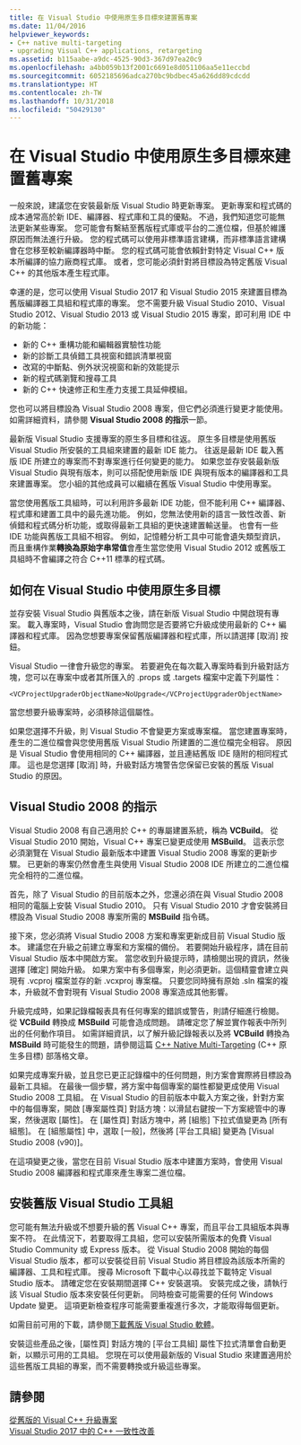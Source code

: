 ```yaml
---
title: 在 Visual Studio 中使用原生多目標來建置舊專案
ms.date: 11/04/2016
helpviewer_keywords:
- C++ native multi-targeting
- upgrading Visual C++ applications, retargeting
ms.assetid: b115aabe-a9dc-4525-90d3-367d97ea20c9
ms.openlocfilehash: a4bb059b13f2001c6691e8d051106aa5e11eccbd
ms.sourcegitcommit: 6052185696adca270bc9bdbec45a626dd89cdcdd
ms.translationtype: HT
ms.contentlocale: zh-TW
ms.lasthandoff: 10/31/2018
ms.locfileid: "50429130"
---
```

# <a name="use-native-multi-targeting-in-visual-studio-to-build-old-projects"></a>在 Visual Studio 中使用原生多目標來建置舊專案

一般來說，建議您在安裝最新版 Visual Studio 時更新專案。 更新專案和程式碼的成本通常高於新 IDE、編譯器、程式庫和工具的優點。 不過，我們知道您可能無法更新某些專案。 您可能會有繫結至舊版程式庫或平台的二進位檔，但基於維護原因而無法進行升級。 您的程式碼可以使用非標準語言建構，而非標準語言建構會在您移至較新編譯器時中斷。 您的程式碼可能會依賴針對特定 Visual C++ 版本所編譯的協力廠商程式庫。 或者，您可能必須針對將目標設為特定舊版 Visual C++ 的其他版本產生程式庫。

幸運的是，您可以使用 Visual Studio 2017 和 Visual Studio 2015 來建置目標為舊版編譯器工具組和程式庫的專案。 您不需要升級 Visual Studio 2010、Visual Studio 2012、Visual Studio 2013 或 Visual Studio 2015 專案，即可利用 IDE 中的新功能：

  - 新的 C++ 重構功能和編輯器實驗性功能
  - 新的診斷工具偵錯工具視窗和錯誤清單視窗
  - 改寫的中斷點、例外狀況視窗和新的效能提示
  - 新的程式碼瀏覽和搜尋工具
  - 新的 C++ 快速修正和生產力支援工具延伸模組。

您也可以將目標設為 Visual Studio 2008 專案，但它們必須進行變更才能使用。 如需詳細資料，請參閱 **Visual Studio 2008 的指示**一節。

最新版 Visual Studio 支援專案的原生多目標和往返。 原生多目標是使用舊版 Visual Studio 所安裝的工具組來建置的最新 IDE 能力。 往返是最新 IDE 載入舊版 IDE 所建立的專案而不對專案進行任何變更的能力。 如果您並存安裝最新版 Visual Studio 與現有版本，則可以搭配使用新版 IDE 與現有版本的編譯器和工具來建置專案。 您小組的其他成員可以繼續在舊版 Visual Studio 中使用專案。

當您使用舊版工具組時，可以利用許多最新 IDE 功能，但不能利用 C++ 編譯器、程式庫和建置工具中的最先進功能。 例如，您無法使用新的語言一致性改善、新偵錯和程式碼分析功能，或取得最新工具組的更快速建置輸送量。 也會有一些 IDE 功能與舊版工具組不相容。 例如，記憶體分析工具中可能會遺失類型資訊，而且重構作業**轉換為原始字串常值**會產生當您使用 Visual Studio 2012 或舊版工具組時不會編譯之符合 C++11 標準的程式碼。

## <a name="how-to-use-native-multi-targeting-in-visual-studio"></a>如何在 Visual Studio 中使用原生多目標

並存安裝 Visual Studio 與舊版本之後，請在新版 Visual Studio 中開啟現有專案。 載入專案時，Visual Studio 會詢問您是否要將它升級成使用最新的 C++ 編譯器和程式庫。 因為您想要專案保留舊版編譯器和程式庫，所以請選擇 [取消] 按鈕。

Visual Studio 一律會升級您的專案。 若要避免在每次載入專案時看到升級對話方塊，您可以在專案中或者其所匯入的 .props 或 .targets 檔案中定義下列屬性：

`<VCProjectUpgraderObjectName>NoUpgrade</VCProjectUpgraderObjectName>`

當您想要升級專案時，必須移除這個屬性。

如果您選擇不升級，則 Visual Studio 不會變更方案或專案檔。 當您建置專案時，產生的二進位檔會與您使用舊版 Visual Studio 所建置的二進位檔完全相容。 原因是 Visual Studio 會使用相同的 C++ 編譯器，並且連結舊版 IDE 隨附的相同程式庫。 這也是您選擇 [取消] 時，升級對話方塊警告您保留已安裝的舊版 Visual Studio 的原因。

## <a name="instructions-for-visual-studio-2008"></a>Visual Studio 2008 的指示

Visual Studio 2008 有自己適用於 C++ 的專屬建置系統，稱為 **VCBuild**。 從 Visual Studio 2010 開始，Visual C++ 專案已變更成使用 **MSBuild**。 這表示您必須瀏覽在 Visual Studio 最新版本中建置 Visual Studio 2008 專案的更新步驟。 已更新的專案仍然會產生與使用 Visual Studio 2008 IDE 所建立的二進位檔完全相符的二進位檔。

首先，除了 Visual Studio 的目前版本之外，您還必須在與 Visual Studio 2008 相同的電腦上安裝 Visual Studio 2010。 只有 Visual Studio 2010 才會安裝將目標設為 Visual Studio 2008 專案所需的 **MSBuild** 指令碼。

接下來，您必須將 Visual Studio 2008 方案和專案更新成目前 Visual Studio 版本。 建議您在升級之前建立專案和方案檔的備份。 若要開始升級程序，請在目前 Visual Studio 版本中開啟方案。 當您收到升級提示時，請檢閱出現的資訊，然後選擇 [確定] 開始升級。 如果方案中有多個專案，則必須更新。這個精靈會建立與現有 .vcproj 檔案並存的新 .vcxproj 專案檔。 只要您同時擁有原始 .sln 檔案的複本，升級就不會對現有 Visual Studio 2008 專案造成其他影響。

升級完成時，如果記錄檔報表具有任何專案的錯誤或警告，則請仔細進行檢閱。 從 **VCBuild** 轉換成 **MSBuild** 可能會造成問題。 請確定您了解並實作報表中所列出的任何動作項目。 如需詳細資訊，以了解升級記錄報表以及將 **VCBuild** 轉換為 **MSBuild** 時可能發生的問題，請參閱這篇 [C++ Native Multi-Targeting](https://blogs.msdn.microsoft.com/vcblog/2009/12/08/c-native-multi-targeting/) (C++ 原生多目標) 部落格文章。

如果完成專案升級，並且您已更正記錄檔中的任何問題，則方案會實際將目標設為最新工具組。 在最後一個步驟，將方案中每個專案的屬性都變更成使用 Visual Studio 2008 工具組。 在 Visual Studio 的目前版本中載入方案之後，針對方案中的每個專案，開啟 [專案屬性頁] 對話方塊：以滑鼠右鍵按一下方案總管中的專案，然後選取 [屬性]。 在 [屬性頁] 對話方塊中，將 [組態] 下拉式值變更為 [所有組態]。 在 [組態屬性] 中，選取 [一般]，然後將 [平台工具組] 變更為 [Visual Studio 2008 (v90)]。

在這項變更之後，當您在目前 Visual Studio 版本中建置方案時，會使用 Visual Studio 2008 編譯器和程式庫來產生專案二進位檔。

## <a name="install-an-older-visual-studio-toolset"></a>安裝舊版 Visual Studio 工具組

您可能有無法升級或不想要升級的舊 Visual C++ 專案，而且平台工具組版本與專案不符。 在此情況下，若要取得工具組，您可以安裝所需版本的免費 Visual Studio Community 或 Express 版本。 從 Visual Studio 2008 開始的每個 Visual Studio 版本，都可以安裝從目前 Visual Studio 將目標設為該版本所需的編譯器、工具和程式庫。 搜尋 Microsoft 下載中心以尋找並下載特定 Visual Studio 版本。 請確定您在安裝期間選擇 C++ 安裝選項。 安裝完成之後，請執行該 Visual Studio 版本來安裝任何更新。 同時檢查可能需要的任何 Windows Update 變更。 這項更新檢查程序可能需要重複進行多次，才能取得每個更新。

如需目前可用的下載，請參閱[下載舊版 Visual Studio 軟體](https://visualstudio.microsoft.com/vs/older-downloads/)。

安裝這些產品之後，[屬性頁] 對話方塊的 [平台工具組] 屬性下拉式清單會自動更新，以顯示可用的工具組。 您現在可以使用最新版的 Visual Studio 來建置適用於這些舊版工具組的專案，而不需要轉換或升級這些專案。

## <a name="see-also"></a>請參閱

[從舊版的 Visual C++ 升級專案](upgrading-projects-from-earlier-versions-of-visual-cpp.md)<br/>
[Visual Studio 2017 中的 C++ 一致性改善](../cpp-conformance-improvements-2017.md)